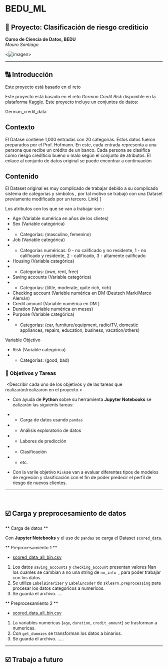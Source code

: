 # BEDU_ML
## :rocket:  Proyecto: Clasificación de riesgo crediticio
**Curso de Ciencia de Datos, BEDU**   
*Mauro Santiago*
  
<![imagen](imagenes/dataset-card.jpg)>
  
---
  
## :capital_abcd: Introducción

​Este proyecto está basado en el reto

Este proyecto está basado en el reto *German Credit Risk* disponible en la plataforma [Kaggle](https://www.kaggle.com/uciml/german-credit).
Este proyecto incluye un conjuntos de datos:

German_credit_data

## Contexto

El Datase contiene 1,000 entradas con 20 categorías. Estos datos fueron preparados por el Prof. Hofmann. En este, cada entrada representa a una persona que recibe un crédito de un banco. Cada persona se clasifica como riesgo crediticio bueno o malo según el conjunto de atributos. El enlace al conjunto de datos original se puede encontrar a continuación

## Contenido

El Dataset original es muy complicado de trabajar debido a su complicado sistema de categorías y símbolos , por tal motivo se trabajó con una Dataset previamente modificado por un tercero. Link[     ]

Los atributos con los que se van a trabajar son :

- Age (Variable numérica en años de los clietes) 
- Sex (Variable categórica)
- - Categorías: (masculino, femenino)
- Job (Variable categórica) 
- - Categorías numéricas: 0 - no calificado y no residente, 1 - no calificado y residente, 2 - calificado, 3 - altamente calificado
- Housing (Variable categórica)
- - Categorías: (own, rent, free)
- Saving accounts (Variable categórica) 
- - Categorías: (little, moderate, quite rich, rich)
- Checking account (Varieble numérica en DM (Deutsch Mark/Marco Alemán)
- Credit amount (Variable numérica en DM )
- Duration (Variable numérica en meses)
- Purpose (Variable categórica)
- - Categorías: (car, furniture/equipment, radio/TV, domestic appliances, repairs, education, business, vacation/others)

Variable Objetivo 

- Risk (Variable categórica)
- - Categorías: (good, bad)

### :dart: Objetivos y Tareas
​
<Describir cada uno de los objetivos y de las tareas que realizarán/realizaron en el proyecto.>
- Con ayuda de __Python__ sobre su herramienta __Jupyter Notebooks__ se ealizarán las siguients tareas:

- - Carga de datos usando `pandas`
- - Análisis exploratorio de datos
- - Labores de predicción
- - Clasificación
- - etc.

-  Con la varile objetivo `Risk`se van a evaluar diferentes tipos de modelos de regresión y clasificación con el fin de poder predecir el perfil de riesgo de nuevos clientes.
 
---
​
## :ballot_box_with_check: Carga y preprocesamiento de datos
  
** Carga de datos **

Con  __Jupyter Notebooks__  y el uso de `pandas` se carga el Dataset `scored_data`.

** Preprocesamiento 1 **
- [scored_data_all_bin.csv](Datasets/scored_data_all_bin.csv)

1. Los datos `saving_accounts` y `checking_account` presentan valores Nan los cuanles se cambian a no una string de `no_info `, para poder trabajar con los datos.
2. Se utiliza `LabelBinarizer` y `LabelEncoder` de  `sklearn.preprocessing` para procesar los datos categoricos a numerícos.
3. Se guarda el archivo.
....

** Preprocesamiento 2 **
- [scored_data_all_bin.csv](Datasets/scored_data_all_bin.csv)

1. La variables numericas (`age`, `duration`, `credit_amount`) se trasforman a numericas.
2. Con `get_dummies` se transforman los datos a binarios.
3. Se guarda el archivo.
.....



---
  
## :ballot_box_with_check: Trabajo a futuro
  
<Describir tareas pendientes que pueden ayudar a mejorar los resultados.>
  
